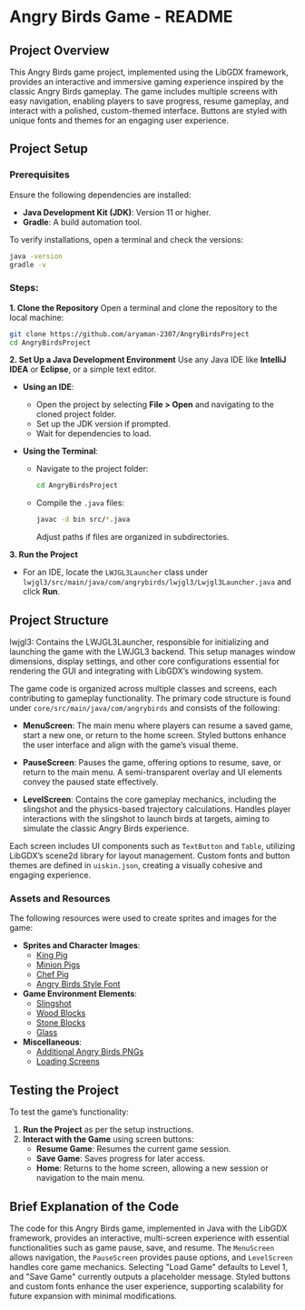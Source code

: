 # Angry Birds Game - README

## Project Overview

This Angry Birds game project, implemented using the LibGDX framework, provides an interactive and immersive gaming experience inspired by the classic Angry Birds gameplay. The game includes multiple screens with easy navigation, enabling players to save progress, resume gameplay, and interact with a polished, custom-themed interface. Buttons are styled with unique fonts and themes for an engaging user experience.

## Project Setup

### Prerequisites

Ensure the following dependencies are installed:
- **Java Development Kit (JDK)**: Version 11 or higher.
- **Gradle**: A build automation tool.

To verify installations, open a terminal and check the versions:
   ```bash
   java -version
   gradle -v
   ```

### Steps:

**1. Clone the Repository**
   Open a terminal and clone the repository to the local machine:
   ```bash
   git clone https://github.com/aryaman-2307/AngryBirdsProject
   cd AngryBirdsProject
   ```

**2. Set Up a Java Development Environment**
   Use any Java IDE like **IntelliJ IDEA** or **Eclipse**, or a simple text editor.

   - **Using an IDE**:
     - Open the project by selecting **File > Open** and navigating to the cloned project folder.
     - Set up the JDK version if prompted.
     - Wait for dependencies to load.

   - **Using the Terminal**:
     - Navigate to the project folder:
       ```bash
       cd AngryBirdsProject
       ```
     - Compile the `.java` files:
       ```bash
       javac -d bin src/*.java
       ```
       Adjust paths if files are organized in subdirectories.

**3. Run the Project**
   - For an IDE, locate the `LWJGL3Launcher` class under `lwjgl3/src/main/java/com/angrybirds/lwjgl3/Lwjgl3Launcher.java` and click **Run**.


## Project Structure

lwjgl3: Contains the LWJGL3Launcher, responsible for initializing and launching the game with the LWJGL3 backend. This setup manages window dimensions, display settings, and other core configurations essential for rendering the GUI and integrating with LibGDX’s windowing system.

The game code is organized across multiple classes and screens, each contributing to gameplay functionality. The primary code structure is found under `core/src/main/java/com/angrybirds` and consists of the following:
  
- **MenuScreen**: The main menu where players can resume a saved game, start a new one, or return to the home screen. Styled buttons enhance the user interface and align with the game’s visual theme.
  
- **PauseScreen**: Pauses the game, offering options to resume, save, or return to the main menu. A semi-transparent overlay and UI elements convey the paused state effectively.
  
- **LevelScreen**: Contains the core gameplay mechanics, including the slingshot and the physics-based trajectory calculations. Handles player interactions with the slingshot to launch birds at targets, aiming to simulate the classic Angry Birds experience.

Each screen includes UI components such as `TextButton` and `Table`, utilizing LibGDX’s scene2d library for layout management. Custom fonts and button themes are defined in `uiskin.json`, creating a visually cohesive and engaging experience.

### Assets and Resources

The following resources were used to create sprites and images for the game:

- **Sprites and Character Images**:
   - [King Pig](https://angrybirds.fandom.com/wiki/King_Pig?file=KingPigToons-SmileGrin.png)
   - [Minion Pigs](https://angrybirds.fandom.com/wiki/Minion_Pigs/Small_Pig)
   - [Chef Pig](https://angrybirds.fandom.com/wiki/Chef_Pig)
   - [Angry Birds Style Font](https://www.dafont.com/angrybirds.font?psize=s)
- **Game Environment Elements**:
   - [Slingshot](https://angrybirds.fandom.com/wiki/Slingshot)
   - [Wood Blocks](https://angrybirds.fandom.com/wiki/Wood)
   - [Stone Blocks](https://angrybirds.fandom.com/wiki/Stone?file=Toons_Stone_Block.png)
   - [Glass](https://angrybirds.fandom.com/wiki/Glass)
- **Miscellaneous**:
   - [Additional Angry Birds PNGs](https://www.freeiconspng.com/images/angry-birds-png)
   - [Loading Screens](https://angrybirds.fandom.com/wiki/Angry_Birds_(series)/Loading_Screens)

## Testing the Project

To test the game’s functionality:

1. **Run the Project** as per the setup instructions.
2. **Interact with the Game** using screen buttons:
   - **Resume Game**: Resumes the current game session.
   - **Save Game**: Saves progress for later access.
   - **Home**: Returns to the home screen, allowing a new session or navigation to the main menu.

## Brief Explanation of the Code

The code for this Angry Birds game, implemented in Java with the LibGDX framework, provides an interactive, multi-screen experience with essential functionalities such as game pause, save, and resume. The `MenuScreen` allows navigation, the `PauseScreen` provides pause options, and `LevelScreen` handles core game mechanics. Selecting "Load Game" defaults to Level 1, and "Save Game" currently outputs a placeholder message. Styled buttons and custom fonts enhance the user experience, supporting scalability for future expansion with minimal modifications.

